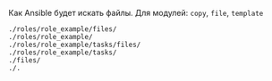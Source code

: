 Как Ansible будет искать файлы. Для модулей: ```copy```, ```file```, ```template```
```
./roles/role_example/files/
./roles/role_example/
./roles/role_example/tasks/files/
./roles/role_example/tasks/
./files/
./.
```
